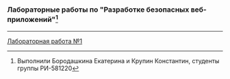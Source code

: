 ### Лабораторные работы по "Разработке безопасных веб-приложений"[^1]
***
[Лабораторная работа №1][1]

[1]: https://labsecuweb.github.io/labSecuWeb/lab1/public/content/index.html "Лабораторная работа №1"

[^1]: Выполнили Бородашкина Екатерина и Крупин Константин, студенты группы РИ-581220
